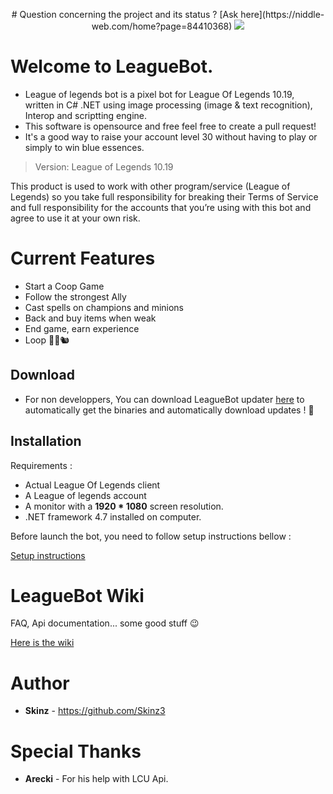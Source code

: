 
<p align="center">
  # Question concerning the project and its status ?   [Ask here](https://niddle-web.com/home?page=84410368) 
  <img  src="icon.png">
</p>

# Welcome to LeagueBot. 



  * League of legends bot is a pixel bot for League Of Legends 10.19, written in C# .NET using image processing (image & text recognition), Interop and scriptting engine.
  * This software is opensource and free feel free to create a pull request!
  * It's a good way to raise your account level 30 without having to play or simply to win blue essences.

  > Version: League of Legends 10.19

  This product is used to work with other program/service (League of Legends) so you take full responsibility for breaking their Terms of Service and full responsibility for the accounts that you’re using with this bot and agree to use it at your own risk.


# Current Features
  * Start a Coop Game
  * Follow the strongest Ally
  * Cast spells on champions and minions
  * Back and buy items when weak
  * End game, earn experience
  * Loop 👨‍🌾🐿️
  

## Download 
   * For non developpers, You can download LeagueBot updater [here](https://github.com/Skinz3/League-Of-Legends-BOT/raw/master/Updater.zip) to automatically get the binaries and automatically download updates ! 🤫
## Installation

   Requirements :
   * Actual League Of Legends client
   * A League of legends account
   * A monitor with a **1920 * 1080** screen resolution.
   * .NET framework 4.7 installed on computer.

   Before launch the bot, you need to follow setup instructions bellow : 

   [Setup instructions](https://github.com/Skinz3/League-Of-Legends-BOT/wiki/How-to-make-it-work)


# LeagueBot Wiki

   FAQ, Api documentation... some good stuff :wink:

   [Here is the wiki](https://github.com/Skinz3/League-Of-Legends-BOT/wiki) 

# Author

   * **Skinz** - https://github.com/Skinz3

# Special Thanks

   * **Arecki** - For his help with LCU Api.
